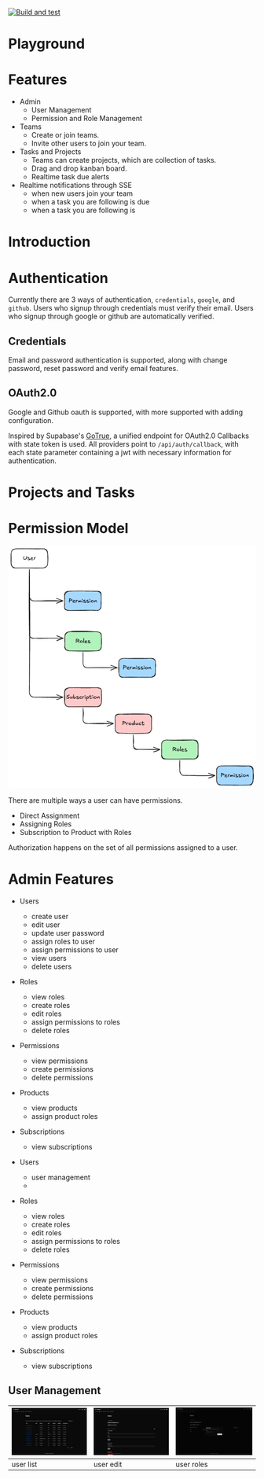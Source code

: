 [![Build and test](https://github.com/tkahng/playground/actions/workflows/ci.yml/badge.svg)](https://github.com/tkahng/playground/actions/workflows/ci.yml)

# Playground

# Features

- Admin
  - User Management
  - Permission and Role Management
- Teams
  - Create or join teams.
  - Invite other users to join your team.
- Tasks and Projects
  - Teams can create projects, which are collection of tasks.
  - Drag and drop kanban board.
  - Realtime task due alerts
- Realtime notifications through SSE
  - when new users join your team
  - when a task you are following is due
  - when a task you are following is

# Introduction

# Authentication

Currently there are 3 ways of authentication, `credentials`, `google`, and `github`. Users who signup through credentials must verify their email. Users who signup through google or github are automatically verified.

## Credentials

Email and password authentication is supported, along with change password, reset password and verify email features.

## OAuth2.0

Google and Github oauth is supported, with more supported with adding configuration.

Inspired by Supabase's [GoTrue](https://github.com/supabase/auth), a unified endpoint for OAuth2.0 Callbacks with state token is used. All providers point to `/api/auth/callback`, with each state parameter containing a jwt with necessary information for authentication.

# Projects and Tasks

# Permission Model

![permission model](assets/authgo-permissions.png "Permission Model")

There are multiple ways a user can have permissions.

- Direct Assignment
- Assigning Roles
- Subscription to Product with Roles

Authorization happens on the set of all permissions assigned to a user.

# Admin Features

- Users

  - create user
  - edit user
  - update user password
  - assign roles to user
  - assign permissions to user
  - view users
  - delete users

- Roles

  - view roles
  - create roles
  - edit roles
  - assign permissions to roles
  - delete roles

- Permissions

  - view permissions
  - create permissions
  - delete permissions

- Products

  - view products
  - assign product roles

- Subscriptions

  - view subscriptions

- Users

  - user management
  -

- Roles

  - view roles
  - create roles
  - edit roles
  - assign permissions to roles
  - delete roles

- Permissions

  - view permissions
  - create permissions
  - delete permissions

- Products

  - view products
  - assign product roles

- Subscriptions

  - view subscriptions

## User Management

| ![user list](assets/user-list.png) | ![user edit](assets/user-edit.png) | ![user roles](assets/user-assign-roles.png) |
| ---------------------------------- | ---------------------------------- | ------------------------------------------- |
| user list                          | user edit                          | user roles                                  |
